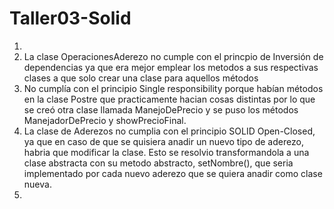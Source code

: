# Taller03-Solid
 
<ol>

<li>
<li> La clase OperacionesAderezo no cumple con el princpio de Inversión de dependencias ya que era mejor emplear los metodos a sus respectivas clases a que solo crear una clase para aquellos métodos
<li> No cumplía con el principio Single responsibility porque habían métodos en la clase Postre que practicamente hacian cosas distintas por lo que se creó otra clase llamada ManejoDePrecio y se puso los métodos ManejadorDePrecio y showPrecioFinal.
<li> La clase de Aderezos no cumplia con el principio SOLID Open-Closed, ya que en caso de que se quisiera anadir un nuevo tipo de aderezo, habria que modificar la clase. Esto se resolvio transformandola a una clase abstracta con su metodo abstracto, setNombre(), que seria implementado por cada nuevo aderezo que se quiera anadir como clase nueva.
<li>

</ol>
